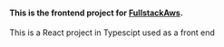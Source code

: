 #### This is the frontend project for [FullstackAws](https://github.com/vtmattedi/fullstackAwsFront).

This is a React project in Typescipt used as a front end 